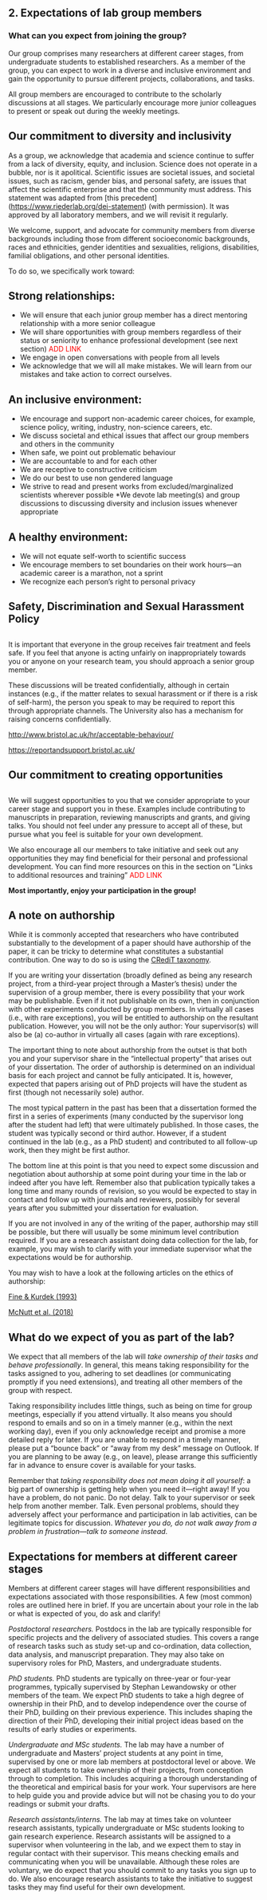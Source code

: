 ## 2. Expectations of lab group members
### What can you expect from joining the group? 

Our group comprises many researchers at different career stages, from undergraduate students to established researchers. As a member of the group, you can expect to work in a diverse and inclusive environment and gain the opportunity to pursue different projects, collaborations, and tasks.  

All group members are encouraged to contribute to the scholarly discussions at all stages. We particularly encourage more junior colleagues to present or speak out during the weekly meetings. 

## Our commitment to diversity and inclusivity 

As a group, we acknowledge that academia and science continue to suffer from a lack of diversity, equity, and inclusion. Science does not operate in a bubble, nor is it apolitical. Scientific issues are societal issues, and societal issues, such as racism, gender bias, and personal safety, are issues that affect the scientific enterprise and that the community must address. This statement was adapted from [this precedent] (https://www.riederlab.org/dei-statement) (with permission). It was approved by all laboratory members, and we will revisit it regularly. 

We welcome, support, and advocate for community members from diverse backgrounds including those from different socioeconomic backgrounds, races and ethnicities, gender identities and sexualities, religions, disabilities, familial obligations, and other personal identities.  

To do so, we specifically work toward:  

## Strong relationships: 

* We will ensure that each junior group member has a direct mentoring relationship with a more senior colleague 
* We will share opportunities with group members regardless of their status or seniority to enhance professional development (see next section) <span style="color:red">ADD LINK
* We engage in open conversations with people from all levels 
* We acknowledge that we will all make mistakes. We will learn from our mistakes and take action to correct ourselves. 
## An inclusive environment: 
* We encourage and support non-academic career choices, for example, science policy, writing, industry, non-science careers, etc. 
* We discuss societal and ethical issues that affect our group members and others in the community  
* When safe, we point out problematic behaviour  
* We are accountable to and for each other  
* We are receptive to constructive criticism  
* We do our best to use non gendered language  
* We strive to read and present works from excluded/marginalized scientists wherever possible 
*We devote lab meeting(s) and group discussions to discussing diversity and inclusion issues whenever appropriate 

## A healthy environment:  
* We will not equate self-worth to scientific success 
* We encourage members to set boundaries on their work hours—an academic career is a marathon, not a sprint 
* We recognize each person’s right to personal privacy 

 

## Safety, Discrimination and Sexual Harassment Policy 
## 
It is important that everyone in the group receives fair treatment and feels safe. If you feel that anyone is acting unfairly on inappropriately towards you or anyone on your research team, you should approach a senior group member.  

These discussions will be treated confidentially, although in certain instances (e.g., if the matter relates to sexual harassment or if there is a risk of self-harm), the person you speak to may be required to report this through appropriate channels. The University also has a mechanism for raising concerns confidentially. 

http://www.bristol.ac.uk/hr/acceptable-behaviour/  

https://reportandsupport.bristol.ac.uk/  

## Our commitment to creating opportunities 
## 
We will suggest opportunities to you that we consider appropriate to your career stage and support you in these. Examples include contributing to manuscripts in preparation, reviewing manuscripts and grants, and giving talks. You should not feel under any pressure to accept all of these, but pursue what you feel is suitable for your own development. 

We also encourage all our members to take initiative and seek out any opportunities they may find beneficial for their personal and professional development. You can find more resources on this in the section on “Links to additional resources and training” <span style="color:red">ADD LINK
    
**Most importantly, enjoy your participation in the group!**  

## A note on authorship  

While it is commonly accepted that researchers who have contributed substantially to the development of a paper should have authorship of the paper, it can be tricky to determine what constitutes a substantial contribution. One way to do so is using the [CRediT taxonomy](https://casrai.org/credit/).
    

If you are writing your dissertation (broadly defined as being any research project, from a third-year project through a Master’s thesis) under the supervision of a group member, there is every possibility that your work may be publishable. Even if it not publishable on its own, then in conjunction with other experiments conducted by group members. In virtually all cases (i.e., with rare exceptions), you will be entitled to authorship on the resultant publication. However, you will not be the only author: Your supervisor(s) will also be (a) co-author in virtually all cases (again with rare exceptions). 

The important thing to note about authorship from the outset is that both you and your supervisor share in the “intellectual property” that arises out of your dissertation. The order of authorship is determined on an individual basis for each project and cannot be fully anticipated. It is, however, expected that papers arising out of PhD projects will have the student as first (though not necessarily sole) author.  

 

The most typical pattern in the past has been that a dissertation formed the first in a series of experiments (many conducted by the supervisor long after the student had left) that were ultimately published. In those cases, the student was typically second or third author. However, if a student continued in the lab (e.g., as a PhD student) and contributed to all follow-up work, then they might be first author.  

 

The bottom line at this point is that you need to expect some discussion and negotiation about authorship at some point during your time in the lab or indeed after you have left. Remember also that publication typically takes a long time and many rounds of revision, so you would be expected to stay in contact and follow up with journals and reviewers, possibly for several years after you submitted your dissertation for evaluation.  

 

If you are not involved in any of the writing of the paper, authorship may still be possible, but there will usually be some minimum level contribution required. If you are a research assistant doing data collection for the lab, for example, you may wish to clarify with your immediate supervisor what the expectations would be for authorship.  

 

You may wish to have a look at the following articles on the ethics of authorship: 

[Fine & Kurdek (1993)](https://www.apa.org/research/responsible/reflections-authorship.pdf) 

[McNutt et al. (2018) ](https://www.pnas.org/doi/pdf/10.1073/pnas.1715374115)

 

## What do we expect of you as part of the lab? 

We expect that all members of the lab will *take ownership of their tasks and behave professionally*. In general, this means taking responsibility for the tasks assigned to you, adhering to set deadlines (or communicating promptly if you need extensions), and treating all other members of the group with respect.  

Taking responsibility includes little things, such as being on time for group meetings, especially if you attend virtually. It also means you should respond to emails and so on in a timely manner (e.g., within the next working day), even if you only acknowledge receipt and promise a more detailed reply for later. If you are unable to respond in a timely manner, please put a “bounce back” or “away from my desk” message on Outlook. If you are planning to be away (e.g., on leave), please arrange this sufficiently far in advance to ensure cover is available for your tasks.  

Remember that *taking responsibility does not mean doing it all yourself*: a big part of ownership is getting help when you need it—right away! If you have a problem, do not panic. Do not delay. Talk to your supervisor or seek help from another member. Talk. Even personal problems, should they adversely affect your performance and participation in lab activities, can be legitimate topics for discussion. *Whatever you do, do not walk away from a problem in frustration—talk to someone instead*. 

## Expectations for members at different career stages 

Members at different career stages will have different responsibilities and expectations associated with those responsibilities. A few (most common) roles are outlined here in brief. If you are uncertain about your role in the lab or what is expected of you, do ask and clarify! 

*Postdoctoral researchers.* Postdocs in the lab are typically responsible for specific projects and the delivery of associated studies. This covers a range of research tasks such as study set-up and co-ordination, data collection, data analysis, and manuscript preparation. They may also take on supervisory roles for PhD, Masters, and undergraduate students.  

*PhD students.* PhD students are typically on three-year or four-year programmes, typically supervised by Stephan Lewandowsky or other members of the team. We expect PhD students to take a high degree of ownership in their PhD, and to develop independence over the course of their PhD, building on their previous experience. This includes shaping the direction of their PhD, developing their initial project ideas based on the results of early studies or experiments.  

*Undergraduate and MSc students.* The lab may have a number of undergraduate and Masters’ project students at any point in time, supervised by one or more lab members at postdoctoral level or above. We expect all students to take ownership of their projects, from conception through to completion. This includes acquiring a thorough understanding of the theoretical and empirical basis for your work. Your supervisors are here to help guide you and provide advice but will not be chasing you to do your readings or submit your drafts.  

*Research assistants/interns.* The lab may at times take on volunteer research assistants, typically undergraduate or MSc students looking to gain research experience. Research assistants will be assigned to a supervisor when volunteering in the lab, and we expect them to stay in regular contact with their supervisor. This means checking emails and communicating when you will be unavailable. Although these roles are voluntary, we do expect that you should commit to any tasks you sign up to do. We also encourage research assistants to take the initiative to suggest tasks they may find useful for their own development.  